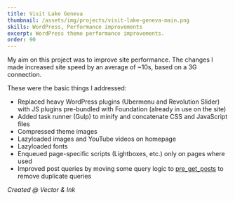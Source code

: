 ```yaml
---
title: Visit Lake Geneva
thumbnail: /assets/img/projects/visit-lake-geneva-main.png
skills: WordPress, Performance improvements
excerpt: WordPress theme performance improvements.
order: 90
---
```


My aim on this project was to improve site performance. The changes I made increased site speed by an average of ~10s, based on a 3G connection.

These were the basic things I addressed:

* Replaced heavy WordPress plugins (Ubermenu and Revolution Slider) with JS plugins pre-bundled with Foundation (already in use on the site)
* Added task runner (Gulp) to minify and concatenate CSS and JavaScript files
* Compressed theme images
* Lazyloaded images and YouTube videos on homepage
* Lazyloaded fonts
* Enqueued page-specific scripts (Lightboxes, etc.) only on pages where used
* Improved post queries by moving some query logic to [pre_get_posts](https://codex.wordpress.org/Plugin_API/Action_Reference/pre_get_posts) to remove duplicate queries

*Created @ Vector & Ink*
